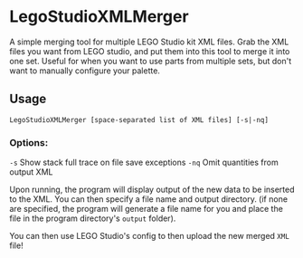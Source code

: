 # LegoStudioXMLMerger
A simple merging tool for multiple LEGO Studio kit XML files. Grab the XML files you want from LEGO studio, and put them into this tool to merge it into one set. Useful for when you want to use parts from multiple sets, but don't want to manually configure your palette.

## Usage
```
LegoStudioXMLMerger [space-separated list of XML files] [-s|-nq]
```

### Options:
`-s` Show stack full trace on file save exceptions
`-nq` Omit quantities from output XML

Upon running, the program will display output of the new data to be inserted to the XML. You can then specify a file name and output directory. (if none are specified, the program will generate a file name for you and place the file in the program directory's `output` folder).

You can then use LEGO Studio's config to then upload the new merged `XML` file!
